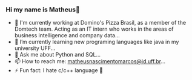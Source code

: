 ### Hi my name is Matheus👋

- 🔭 I'm currently working at Domino's Pizza Brasil, as a member of the Domtech team. Acting as an IT intern who works in the areas of business intelligence and company data...
- 🌱 I’m currently learning new programing languages like java in my university UFF...
- 💬 Ask me about Python and SQL...
- 📫 How to reach me: matheusnascimentomarcos@id.uff.br...
- ⚡ Fun fact: I hate c/c++ language 🤣
